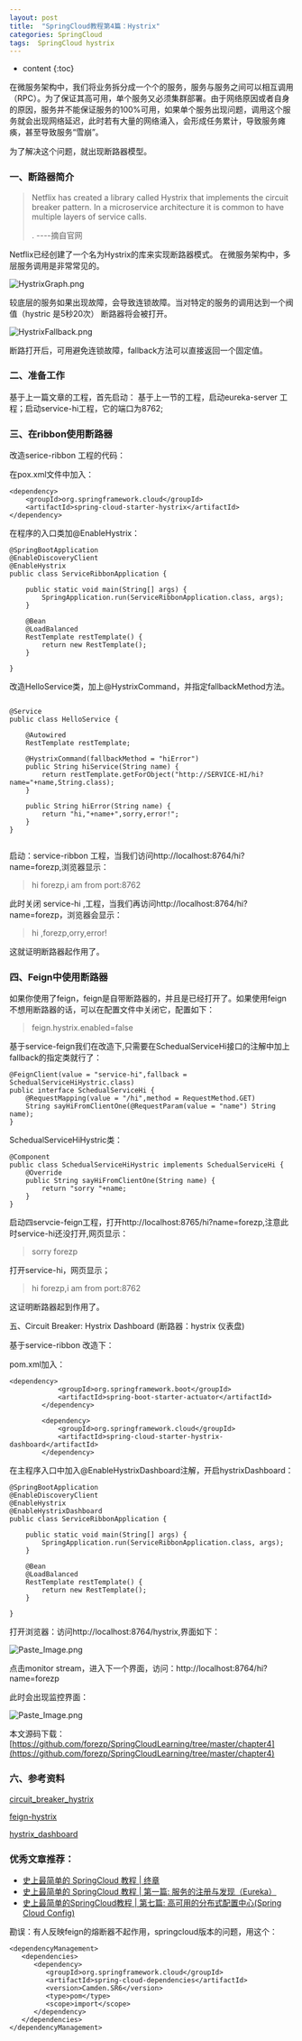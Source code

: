 ```yaml
---
layout: post
title:  "SpringCloud教程第4篇：Hystrix"
categories: SpringCloud
tags:  SpringCloud hystrix
---
```


* content
{:toc}

在微服务架构中，我们将业务拆分成一个个的服务，服务与服务之间可以相互调用（RPC）。为了保证其高可用，单个服务又必须集群部署。由于网络原因或者自身的原因，服务并不能保证服务的100%可用，如果单个服务出现问题，调用这个服务就会出现网络延迟，此时若有大量的网络涌入，会形成任务累计，导致服务瘫痪，甚至导致服务“雪崩”。

为了解决这个问题，就出现断路器模型。

<!--more-->

### 一、断路器简介

> Netflix has created a library called Hystrix that implements the circuit breaker pattern. In a microservice architecture it is common to have multiple layers of service calls.
> 
>. ----摘自官网 

Netflix已经创建了一个名为Hystrix的库来实现断路器模式。 在微服务架构中，多层服务调用是非常常见的。

![HystrixGraph.png](http://upload-images.jianshu.io/upload_images/2279594-08d8d524c312c27d.png?imageMogr2/auto-orient/strip%7CimageView2/2/w/600)

较底层的服务如果出现故障，会导致连锁故障。当对特定的服务的调用达到一个阀值（hystric 是5秒20次） 断路器将会被打开。

![HystrixFallback.png](http://upload-images.jianshu.io/upload_images/2279594-8dcb1f208d62046f.png?imageMogr2/auto-orient/strip%7CimageView2/2/w/600)

断路打开后，可用避免连锁故障，fallback方法可以直接返回一个固定值。

### 二、准备工作

基于上一篇文章的工程，首先启动：
基于上一节的工程，启动eureka-server 工程；启动service-hi工程，它的端口为8762;

### 三、在ribbon使用断路器

改造serice-ribbon 工程的代码：

在pox.xml文件中加入：

```
<dependency>
    <groupId>org.springframework.cloud</groupId>
    <artifactId>spring-cloud-starter-hystrix</artifactId>
</dependency>
```

在程序的入口类加@EnableHystrix：

```
@SpringBootApplication
@EnableDiscoveryClient
@EnableHystrix
public class ServiceRibbonApplication {

	public static void main(String[] args) {
		SpringApplication.run(ServiceRibbonApplication.class, args);
	}

	@Bean
	@LoadBalanced
	RestTemplate restTemplate() {
		return new RestTemplate();
	}

}

```

改造HelloService类，加上@HystrixCommand，并指定fallbackMethod方法。

```

@Service
public class HelloService {

    @Autowired
    RestTemplate restTemplate;

    @HystrixCommand(fallbackMethod = "hiError")
    public String hiService(String name) {
        return restTemplate.getForObject("http://SERVICE-HI/hi?name="+name,String.class);
    }

    public String hiError(String name) {
        return "hi,"+name+",sorry,error!";
    }
}


```

启动：service-ribbon 工程，当我们访问http://localhost:8764/hi?name=forezp,浏览器显示：


>hi forezp,i am from port:8762

此时关闭 service-hi ,工程，当我们再访问http://localhost:8764/hi?name=forezp，浏览器会显示：

> hi ,forezp,orry,error!
> 


这就证明断路器起作用了。

### 四、Feign中使用断路器

如果你使用了feign，feign是自带断路器的，并且是已经打开了。如果使用feign不想用断路器的话，可以在配置文件中关闭它，配置如下：
>feign.hystrix.enabled=false 
>

基于service-feign我们在改造下,只需要在SchedualServiceHi接口的注解中加上fallback的指定类就行了：

```
@FeignClient(value = "service-hi",fallback = SchedualServiceHiHystric.class)
public interface SchedualServiceHi {
    @RequestMapping(value = "/hi",method = RequestMethod.GET)
    String sayHiFromClientOne(@RequestParam(value = "name") String name);
}

```
SchedualServiceHiHystric类：


```
@Component
public class SchedualServiceHiHystric implements SchedualServiceHi {
    @Override
    public String sayHiFromClientOne(String name) {
        return "sorry "+name;
    }
}

```

启动四servcie-feign工程，打开http://localhost:8765/hi?name=forezp,注意此时service-hi还没打开,网页显示：

> sorry forezp

打开service-hi，网页显示；

>
>hi forezp,i am from port:8762

这证明断路器起到作用了。

五、Circuit Breaker: Hystrix Dashboard (断路器：hystrix 仪表盘)

基于service-ribbon 改造下：

pom.xml加入：

```
<dependency>
			<groupId>org.springframework.boot</groupId>
			<artifactId>spring-boot-starter-actuator</artifactId>
		</dependency>

		<dependency>
			<groupId>org.springframework.cloud</groupId>
			<artifactId>spring-cloud-starter-hystrix-dashboard</artifactId>
		</dependency>

```
在主程序入口中加入@EnableHystrixDashboard注解，开启hystrixDashboard：

```
@SpringBootApplication
@EnableDiscoveryClient
@EnableHystrix
@EnableHystrixDashboard
public class ServiceRibbonApplication {

	public static void main(String[] args) {
		SpringApplication.run(ServiceRibbonApplication.class, args);
	}

	@Bean
	@LoadBalanced
	RestTemplate restTemplate() {
		return new RestTemplate();
	}

}
```

打开浏览器：访问http://localhost:8764/hystrix,界面如下：



![Paste_Image.png](http://upload-images.jianshu.io/upload_images/2279594-64f5fa9d0d96ee21.png?imageMogr2/auto-orient/strip%7CimageView2/2/w/600)


点击monitor stream，进入下一个界面，访问：http://localhost:8764/hi?name=forezp

此时会出现监控界面：

![Paste_Image.png](http://upload-images.jianshu.io/upload_images/2279594-755cd7ce5c066649.png?imageMogr2/auto-orient/strip%7CimageView2/2/w/600)


本文源码下载：
[https://github.com/forezp/SpringCloudLearning/tree/master/chapter4](https://github.com/forezp/SpringCloudLearning/tree/master/chapter4)


### 六、参考资料

[circuit_breaker_hystrix](http://projects.spring.io/spring-cloud/spring-cloud.html#_circuit_breaker_hystrix_clients)

[feign-hystrix](http://projects.spring.io/spring-cloud/spring-cloud.html#spring-cloud-feign-hystrix)

[hystrix_dashboard](http://projects.spring.io/spring-cloud/spring-cloud.html#_circuit_breaker_hystrix_dashboard)

### 优秀文章推荐：
* [史上最简单的 SpringCloud 教程 | 终章](http://blog.csdn.net/forezp/article/details/70148833)
* [史上最简单的 SpringCloud 教程 | 第一篇: 服务的注册与发现（Eureka）](http://blog.csdn.net/forezp/article/details/69696915)
* [史上最简单的SpringCloud教程 | 第七篇: 高可用的分布式配置中心(Spring Cloud Config)](http://blog.csdn.net/forezp/article/details/70037513)

勘误：有人反映feign的熔断器不起作用，springcloud版本的问题，用这个：

```
<dependencyManagement>
   <dependencies>
      <dependency>
         <groupId>org.springframework.cloud</groupId>
         <artifactId>spring-cloud-dependencies</artifactId>
         <version>Camden.SR6</version>
         <type>pom</type>
         <scope>import</scope>
      </dependency>
   </dependencies>
</dependencyManagement>
```